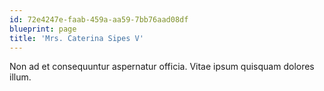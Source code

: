 ```yaml
---
id: 72e4247e-faab-459a-aa59-7bb76aad08df
blueprint: page
title: 'Mrs. Caterina Sipes V'
---
```

Non ad et consequuntur aspernatur officia. Vitae ipsum quisquam dolores illum.